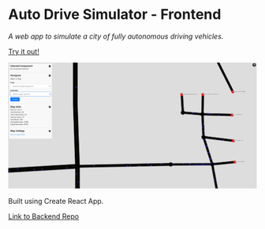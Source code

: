 # Auto Drive Simulator - Frontend
*A web app to simulate a city of fully autonomous driving vehicles.*

[Try it out!](https://mchlp.github.io/auto-drive-simulator-app/)


![Screenshot of Auto Drive Simulator](./public/screenshot.png)

Built using Create React App.

[Link to Backend Repo](https://github.com/mchlp/auto-drive-simulator-api)
